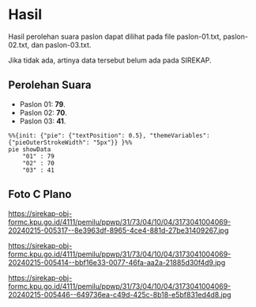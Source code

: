 # Hasil

Hasil perolehan suara paslon dapat dilihat pada file paslon-01.txt, paslon-02.txt, dan paslon-03.txt.

Jika tidak ada, artinya data tersebut belum ada pada SIREKAP.

## Perolehan Suara

 * Paslon 01: **79**.
 * Paslon 02: **70**.
 * Paslon 03: **41**.

```mermaid
%%{init: {"pie": {"textPosition": 0.5}, "themeVariables": {"pieOuterStrokeWidth": "5px"}} }%%
pie showData
    "01" : 79
    "02" : 70
    "03" : 41
```
## Foto C Plano

https://sirekap-obj-formc.kpu.go.id/4111/pemilu/ppwp/31/73/04/10/04/3173041004069-20240215-005317--8e3963df-8965-4ce4-881d-27be31409267.jpg

https://sirekap-obj-formc.kpu.go.id/4111/pemilu/ppwp/31/73/04/10/04/3173041004069-20240215-005414--bbf16e33-0077-46fa-aa2a-21885d30f4d9.jpg

https://sirekap-obj-formc.kpu.go.id/4111/pemilu/ppwp/31/73/04/10/04/3173041004069-20240215-005446--649736ea-c49d-425c-8b18-e5bf831ed4d8.jpg
